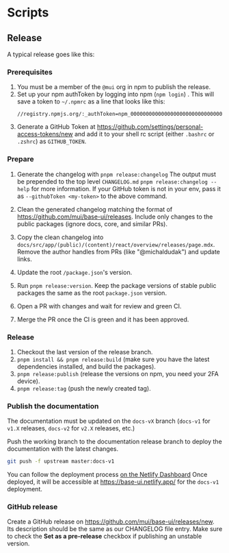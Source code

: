 # Scripts

## Release

A typical release goes like this:

### Prerequisites

1. You must be a member of the `@mui` org in npm to publish the release.
2. Set up your npm authToken by logging into npm (`npm login`) . This will save a token to `~/.npmrc` as a line that looks like this:
   ```text
   //registry.npmjs.org/:_authToken=npm_000000000000000000000000000000000000
   ```
3. Generate a GitHub Token at https://github.com/settings/personal-access-tokens/new and add it to your shell rc script (either `.bashrc` or `.zshrc`) as `GITHUB_TOKEN`.

### Prepare

1. Generate the changelog with `pnpm release:changelog`
   The output must be prepended to the top level `CHANGELOG.md`
   `pnpm release:changelog --help` for more information. If your GitHub token is not in your env, pass it as `--githubToken <my-token>` to the above command.

2. Clean the generated changelog matching the format of https://github.com/mui/base-ui/releases. Include only changes to the public packages (ignore docs, core, and similar PRs).
3. Copy the clean changelog into `docs/src/app/(public)/(content)/react/overview/releases/page.mdx`. Remove the author handles from PRs (like "@michaldudak") and update links.
4. Update the root `/package.json`'s version.
5. Run `pnpm release:version`. Keep the package versions of stable public packages the same as the root `package.json` version.
6. Open a PR with changes and wait for review and green CI.
7. Merge the PR once the CI is green and it has been approved.

### Release

1. Checkout the last version of the release branch.
2. `pnpm install && pnpm release:build` (make sure you have the latest dependencies installed, and build the packages).
3. `pnpm release:publish` (release the versions on npm, you need your 2FA device).
4. `pnpm release:tag` (push the newly created tag).

### Publish the documentation

The documentation must be updated on the `docs-vX` branch (`docs-v1` for `v1.X` releases, `docs-v2` for `v2.X` releases, etc.)

Push the working branch to the documentation release branch to deploy the documentation with the latest changes.

<!-- #default-branch-switch -->

```bash
git push -f upstream master:docs-v1
```

You can follow the deployment process [on the Netlify Dashboard](https://app.netlify.com/sites/base-ui/deploys?filter=docs-v1)
Once deployed, it will be accessible at https://base-ui.netlify.app/ for the `docs-v1` deployment.

### GitHub release

Create a GitHub release on https://github.com/mui/base-ui/releases/new.
Its description should be the same as our CHANGELOG file entry.
Make sure to check the **Set as a pre-release** checkbox if publishing an unstable version.

